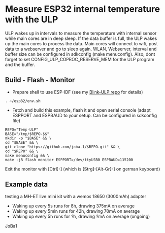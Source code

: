 # Measure ESP32 internal temperature with the ULP

ULP wakes up in intervals to measure the temperature with internal sensor while main cores are in deep sleep.
If the data buffer is full, the ULP wakes up the main cores to process the data.
Main cores will connect to wifi, post data to a webserver and go to sleep again.
WLAN, Webserver, interval and buffer size can be configured in sdkconfig (make menuconfig).
Also, dont forget to set CONFIG_ULP_COPROC_RESERVE_MEM for the ULP program and the buffer.

## Build - Flash - Monitor
* Prepare shell to use ESP-IDF (see my [Blink-ULP repo](https://github.com/joba-1/Blink-ULP/blob/master/README.md) for details)
```
. ~/esp32/env.sh
```

* Fetch and build this example, flash it and open serial console (adapt ESPPORT and ESPBAUD to your setup. Can be configured in sdkconfig file)
```
REPO="Temp-ULP"
BASE="/tmp/$REPO-$$"
mkdir -p "$BASE" && \
cd "$BASE" && \
git clone "https://github.com/joba-1/$REPO.git" && \
cd "$REPO" && \
make menuconfig && \
make -j8 flash monitor ESPPORT=/dev/ttyUSB0 ESPBAUD=115200

```

Exit the monitor with [Ctrl]-] (which is [Strg]-[Alt-Gr]-] on german keyboard)

## Example data

testing a MH-ET live mini kit with a wemos 18650 (3000mAh) adapter

* Waking up every 5s runs for 8h, drawing 375mA on average
* Waking up every 5min runs for 42h, drawing 70mA on average
* Waking up every 5h runs for ?h, drawing ?mA on average (ongoing)

JoBa1

